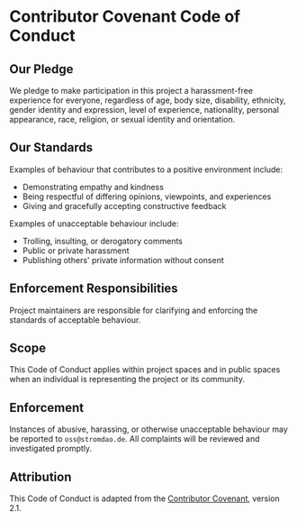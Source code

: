 # Contributor Covenant Code of Conduct

## Our Pledge

We pledge to make participation in this project a harassment-free experience for everyone, regardless of age, body size, disability, ethnicity, gender identity and expression, level of experience, nationality, personal appearance, race, religion, or sexual identity and orientation.

## Our Standards

Examples of behaviour that contributes to a positive environment include:

- Demonstrating empathy and kindness
- Being respectful of differing opinions, viewpoints, and experiences
- Giving and gracefully accepting constructive feedback

Examples of unacceptable behaviour include:

- Trolling, insulting, or derogatory comments
- Public or private harassment
- Publishing others' private information without consent

## Enforcement Responsibilities

Project maintainers are responsible for clarifying and enforcing the standards of acceptable behaviour.

## Scope

This Code of Conduct applies within project spaces and in public spaces when an individual is representing the project or its community.

## Enforcement

Instances of abusive, harassing, or otherwise unacceptable behaviour may be reported to `oss@stromdao.de`. All complaints will be reviewed and investigated promptly.

## Attribution

This Code of Conduct is adapted from the [Contributor Covenant](https://www.contributor-covenant.org), version 2.1.

